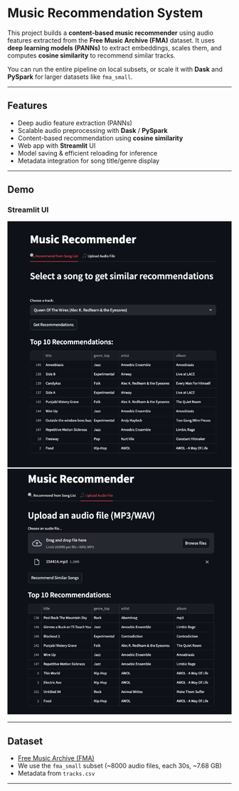 # Music Recommendation System

This project builds a **content-based music recommender** using audio features extracted from the **Free Music Archive (FMA)** dataset. It uses **deep learning models (PANNs)** to extract embeddings, scales them, and computes **cosine similarity** to recommend similar tracks.

You can run the entire pipeline on local subsets, or scale it with **Dask** and **PySpark** for larger datasets like `fma_small`.

---

## Features

- Deep audio feature extraction (PANNs)
- Scalable audio preprocessing with **Dask** / **PySpark**
- Content-based recommendation using **cosine similarity**
- Web app with **Streamlit** UI
- Model saving & efficient reloading for inference
- Metadata integration for song title/genre display

---

## Demo

### Streamlit UI

<img src="assets/list.png" width="700"/>

<img src="assets/song.png" width="700"/>

---

## Dataset

- [Free Music Archive (FMA)](https://os.unil.cloud.switch.ch/fma/fma_small.zip)
- We use the `fma_small` subset (~8000 audio files, each 30s, ~7.68 GB)
- Metadata from `tracks.csv`

---

